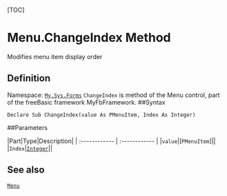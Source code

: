[TOC]
# Menu.ChangeIndex Method
Modifies menu item display order
## Definition
Namespace: [`My.Sys.Forms`](My.Sys.Forms.md)
`ChangeIndex` is method of the Menu control, part of the freeBasic framework MyFbFramework.
##Syntax
```freeBasic
Declare Sub ChangeIndex(value As PMenuItem, Index As Integer)
```

##Parameters

|Part|Type|Description|
| :------------ | :------------ |
|`value`|[`PMenuItem`]||
|`Index`|[`Integer`]("https://www.freebasic.net/wiki/KeyPgInteger")||
## See also
[`Menu`](Menu.md)
